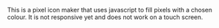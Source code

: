 This is a pixel icon maker that uses javascript to fill pixels with a chosen colour. It is not responsive yet and does not work on a touch screen.

